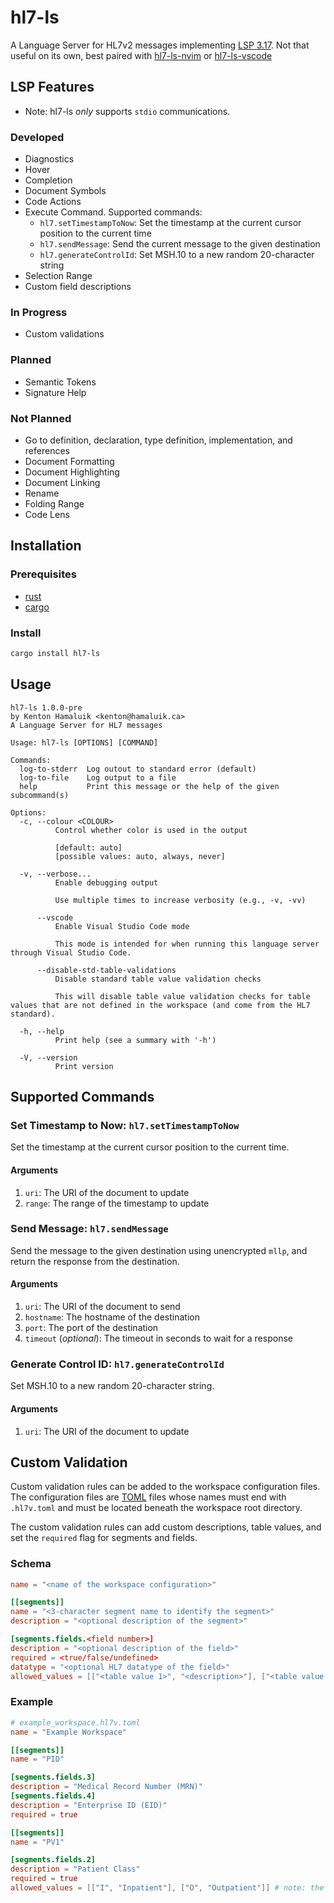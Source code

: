 # hl7-ls

A Language Server for HL7v2 messages implementing [LSP 3.17](https://microsoft.github.io/language-server-protocol/specifications/lsp/3.17/specification/). Not that useful on its own, best paired with [hl7-ls-nvim](https://github.com/hamaluik/hl7-ls-nvim) or [hl7-ls-vscode](https://github.com/hamaluik/hl7-ls-vscode)

## LSP Features

* Note: hl7-ls _only_ supports `stdio` communications.

### Developed

- Diagnostics
- Hover
- Completion
- Document Symbols
- Code Actions
- Execute Command. Supported commands:
    * `hl7.setTimestampToNow`: Set the timestamp at the current cursor position to the current time
    * `hl7.sendMessage`: Send the current message to the given destination
    * `hl7.generateControlId`: Set MSH.10 to a new random 20-character string
- Selection Range
- Custom field descriptions

### In Progress

- Custom validations

### Planned

- Semantic Tokens
- Signature Help

### Not Planned

- Go to definition, declaration, type definition, implementation, and references
- Document Formatting
- Document Highlighting
- Document Linking
- Rename
- Folding Range
- Code Lens

## Installation

### Prerequisites

- [rust](https://www.rust-lang.org/tools/install)
- [cargo](https://doc.rust-lang.org/cargo/getting-started/installation.html)

### Install

```bash
cargo install hl7-ls
```

## Usage

```
hl7-ls 1.0.0-pre
by Kenton Hamaluik <kenton@hamaluik.ca>
A Language Server for HL7 messages

Usage: hl7-ls [OPTIONS] [COMMAND]

Commands:
  log-to-stderr  Log outout to standard error (default)
  log-to-file    Log output to a file
  help           Print this message or the help of the given subcommand(s)

Options:
  -c, --colour <COLOUR>
          Control whether color is used in the output

          [default: auto]
          [possible values: auto, always, never]

  -v, --verbose...
          Enable debugging output

          Use multiple times to increase verbosity (e.g., -v, -vv)

      --vscode
          Enable Visual Studio Code mode

          This mode is intended for when running this language server through Visual Studio Code.

      --disable-std-table-validations
          Disable standard table value validation checks

          This will disable table value validation checks for table values that are not defined in the workspace (and come from the HL7 standard).

  -h, --help
          Print help (see a summary with '-h')

  -V, --version
          Print version

```

## Supported Commands

### Set Timestamp to Now: `hl7.setTimestampToNow`

Set the timestamp at the current cursor position to the current time.

#### Arguments

1. `uri`: The URI of the document to update
2. `range`: The range of the timestamp to update

### Send Message: `hl7.sendMessage`

Send the message to the given destination using unencrypted `mllp`, and return
the response from the destination.

#### Arguments

1. `uri`: The URI of the document to send
2. `hostname`: The hostname of the destination
3. `port`: The port of the destination
4. `timeout` (_optional_): The timeout in seconds to wait for a response

### Generate Control ID: `hl7.generateControlId`

Set MSH.10 to a new random 20-character string.

#### Arguments

1. `uri`: The URI of the document to update

## Custom Validation

Custom validation rules can be added to the workspace configuration files. The
configuration files are [TOML](https://toml.io/en/) files whose names must end
with `.hl7v.toml` and must be located beneath the workspace root directory.

The custom validation rules can add custom descriptions, table values, and set
the `required` flag for segments and fields.

### Schema

```toml
name = "<name of the workspace configuration>"

[[segments]]
name = "<3-character segment name to identify the segment>"
description = "<optional description of the segment>"

[segments.fields.<field number>]
description = "<optional description of the field>"
required = <true/false/undefined>
datatype = "<optional HL7 datatype of the field>"
allowed_values = [["<table value 1>", "<description>"], ["<table value 2>", "<description>"], ...]
```

### Example

```toml
# example_workspace.hl7v.toml
name = "Example Workspace"

[[segments]]
name = "PID"

[segments.fields.3]
description = "Medical Record Number (MRN)"
[segments.fields.4]
description = "Enterprise ID (EID)"
required = true

[[segments]]
name = "PV1"

[segments.fields.2]
description = "Patient Class"
required = true
allowed_values = [["I", "Inpatient"], ["O", "Outpatient"]] # note: the spec specifies other values, but our workspace only allows I or O
```

